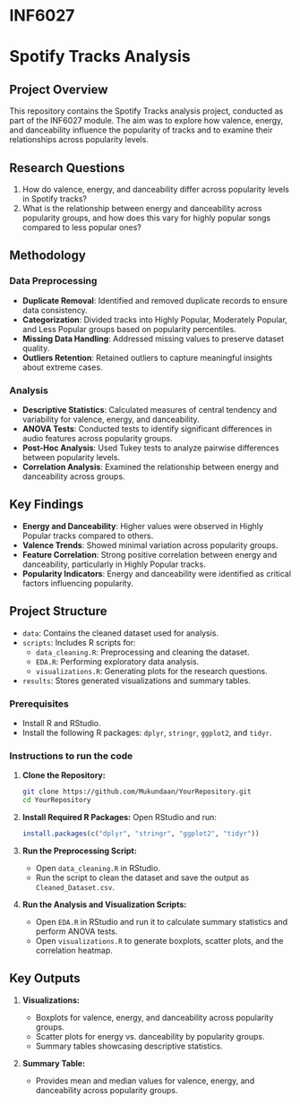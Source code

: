 # INF6027
# Spotify Tracks Analysis

## Project Overview
This repository contains the Spotify Tracks analysis project, conducted as part of the INF6027 module. The aim was to explore how valence, energy, and danceability influence the popularity of tracks and to examine their relationships across popularity levels.

## Research Questions
1. How do valence, energy, and danceability differ across popularity levels in Spotify tracks?
2. What is the relationship between energy and danceability across popularity groups, and how does this vary for highly popular songs compared to less popular ones?

## Methodology

### Data Preprocessing
- **Duplicate Removal**: Identified and removed duplicate records to ensure data consistency.
- **Categorization**: Divided tracks into Highly Popular, Moderately Popular, and Less Popular groups based on popularity percentiles.
- **Missing Data Handling**: Addressed missing values to preserve dataset quality.
- **Outliers Retention**: Retained outliers to capture meaningful insights about extreme cases.

### Analysis
- **Descriptive Statistics**: Calculated measures of central tendency and variability for valence, energy, and danceability.
- **ANOVA Tests**: Conducted tests to identify significant differences in audio features across popularity groups.
- **Post-Hoc Analysis**: Used Tukey tests to analyze pairwise differences between popularity levels.
- **Correlation Analysis**: Examined the relationship between energy and danceability across groups.

## Key Findings
- **Energy and Danceability**: Higher values were observed in Highly Popular tracks compared to others.
- **Valence Trends**: Showed minimal variation across popularity groups.
- **Feature Correlation**: Strong positive correlation between energy and danceability, particularly in Highly Popular tracks.
- **Popularity Indicators**: Energy and danceability were identified as critical factors influencing popularity.

## Project Structure
- `data`: Contains the cleaned dataset used for analysis.
- `scripts`: Includes R scripts for:
  - `data_cleaning.R`: Preprocessing and cleaning the dataset.
  - `EDA.R`: Performing exploratory data analysis.
  - `visualizations.R`: Generating plots for the research questions.
- `results`: Stores generated visualizations and summary tables.

### Prerequisites
- Install R and RStudio.
- Install the following R packages: `dplyr`, `stringr`, `ggplot2`, and `tidyr`.

### Instructions to run the code

1. **Clone the Repository:**
    ```bash
    git clone https://github.com/Mukundaan/YourRepository.git
    cd YourRepository
    ```

2. **Install Required R Packages:** Open RStudio and run:
    ```R
    install.packages(c("dplyr", "stringr", "ggplot2", "tidyr"))
    ```

3. **Run the Preprocessing Script:**
    - Open `data_cleaning.R` in RStudio.
    - Run the script to clean the dataset and save the output as `Cleaned_Dataset.csv`.

4. **Run the Analysis and Visualization Scripts:**
    - Open `EDA.R` in RStudio and run it to calculate summary statistics and perform ANOVA tests.
    - Open `visualizations.R` to generate boxplots, scatter plots, and the correlation heatmap.

## Key Outputs

1. **Visualizations:**
   - Boxplots for valence, energy, and danceability across popularity groups.
   - Scatter plots for energy vs. danceability by popularity groups.
   - Summary tables showcasing descriptive statistics.

2. **Summary Table:**
   - Provides mean and median values for valence, energy, and danceability across popularity groups.
